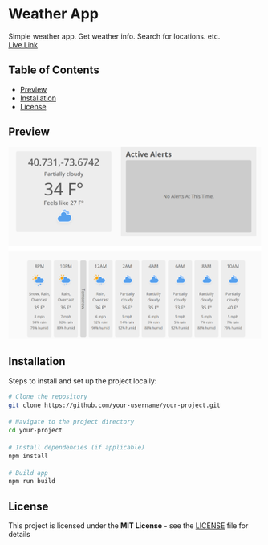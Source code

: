 # Weather App

Simple weather app. Get weather info. Search for locations. etc.
<br>
[Live Link]()


## Table of Contents

- [Preview](#preview)
- [Installation](#installation)
- [License](#license)


## Preview

<img src="src/assets/preview.png" alt="Preview Image" width="1000px"/>


## Installation

Steps to install and set up the project locally:

```bash
# Clone the repository
git clone https://github.com/your-username/your-project.git

# Navigate to the project directory
cd your-project

# Install dependencies (if applicable)
npm install

# Build app
npm run build
```

## License 

This project is licensed under the **MIT License** - see the [LICENSE](LICENSE) file for details